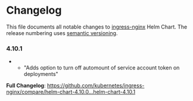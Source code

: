 # Changelog

This file documents all notable changes to [ingress-nginx](https://github.com/kubernetes/ingress-nginx) Helm Chart. The release numbering uses [semantic versioning](http://semver.org).

### 4.10.1

* - "Adds option to turn off automount of service account token on deployments"

**Full Changelog**: https://github.com/kubernetes/ingress-nginx/compare/helm-chart-4.10.0...helm-chart-4.10.1
